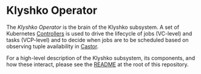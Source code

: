 # Klyshko Operator

The *Klyshko Operator* is the brain of the Klyshko subsystem. A set of
Kubernetes [Controllers] is used to drive the lifecycle of jobs (VC-level) and
tasks (VCP-level) and to decide when jobs are to be scheduled based on observing
tuple availability in [Castor].

For a high-level description of the Klyshko subsystem, its components, and how
these interact, please see the [README] at the root of this repository.

[castor]: https://github.com/carbynestack/castor
[controllers]: https://kubernetes.io/docs/concepts/architecture/controller/
[readme]: ../README.md
